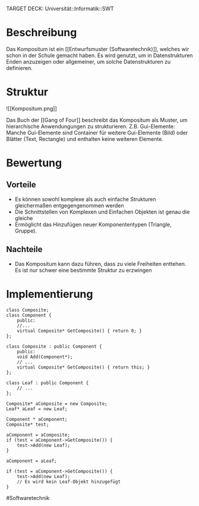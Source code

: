 TARGET DECK: Universität::Informatik::SWT

# Beschreibung
Das Kompositum ist ein [[Entwurfsmuster (Softwaretechnik)]], welches wir schon in der Schule gemacht haben. Es wird genutzt, um in Datenstrukturen Enden anzuzeigen oder allgemeiner, um solche Datenstrukturen zu definieren.

# Struktur
![[Kompositum.png]]

Das Buch der [[Gang of Four]] beschreibt das Kompositum als Muster, um hierarchische Anwendungungen zu strukturieren. Z.B. Gui-Elemente: Manche Gui-Elemente sind Container für weitere Gui-Elemente (Bild) oder Blätter (Text, Rectangle) und enthalten keine weiteren Elemente.

# Bewertung
## Vorteile
- Es können sowohl komplexe als auch einfache Strukturen gleichermaßen entgegengenommen werden
- Die Schnittstellen von Komplexen und Einfachen Objekten ist genau die gleiche
- Ermöglicht das Hinzufügen neuer Komponententypen (Triangle, Gruppe).

## Nachteile
- Das Kompositum kann dazu führen, dass zu viele Freiheiten enttehen. Es ist nur schwer eine bestimmte Struktur zu erzwingen 

# Implementierung
```
class Composite; 
class Component {
	public:
	//...
	virtual Composite* GetComposite() { return 0; }
};

class Composite : public Component {
	public:
	void Add(Component*);
	// ...
	virtual Composite* GetComposite() { return this; }
};

class Leaf : public Component {
	// ...
};

```

```
Composite* aComposite = new Composite;
Leaf* aLeaf = new Leaf;

Component * aComponent;
Composite* test;

aComponent = aComposite;
if (test = aComponent->GetComposite()) {
	test->Add(new Leaf);
}

aComponent = aLeaf;

if (test = aComponent->GetComposite()) {
	test->Add(new Leaf);
	// Es wird kein Leaf-Objekt hinzugefügt
}
```


#Softwaretechnik 



